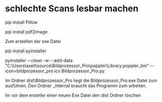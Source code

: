 # schlechte Scans lesbar machen

pip install Pillow

pip install pdf2image

Zum erstellen der exe Datei

pip install pyinstaller

pyinstaller --clean -w --add-data "C:\Users\axell\source\Bildprozessor_Pro\poppler\Library;poppler_bin" --icon=bildprozessor_pro.ico Bildprozessor_Pro.py

Im Ordner dist\Bildprozessor_Pro liegt die Bildprozessor_Pro.exe Datei zum ausführen. Den Ordner _internal braucht das Programm zum arbeiten.

Im vor dem ersteller einer neuen Exe Datei den dist Ordner löschen

